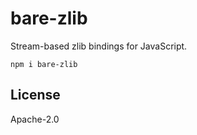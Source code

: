 # bare-zlib

Stream-based zlib bindings for JavaScript.

```
npm i bare-zlib
```

## License

Apache-2.0
